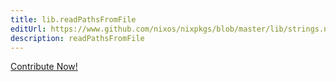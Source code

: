 ```yaml
---
title: lib.readPathsFromFile
editUrl: https://www.github.com/nixos/nixpkgs/blob/master/lib/strings.nix#L1450C6
description: readPathsFromFile
---
```


<a href="https://www.github.com/nixos/nixpkgs/blob/master/lib/strings.nix#L1450C6">Contribute Now!</a>
